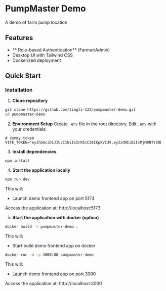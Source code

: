 # PumpMaster Demo

A demo of farm pump location

## Features
- ** Role-based Authentication** (Farmer/Admin)
- Desktop UI with Tailwind CSS
- Dockerized deployment

## Quick Start


### Installation

1. **Clone repository**
```bash
git clone https://github.com/Jingli-123/pumpmaster-demo.git
cd pumpmaster-demo
```
2. **Environment Setup**
Create `.env` file in the root directory.
Edit `.env` with your credentials:
```env
# dummy token
VITE_TOKEN="eyJhbGciOiJIUzI1NiIsInR5cCI6IkpXVCJ9.eyJzdWIiOiIxMjM0NTY3ODkwIiwibmFtZSI6IkpvaG4gRG9lIiwicm9sZSI6ImFkbWluIiwiaWF0IjoxNTE2MjM5MDIyfQ.SflKxwRJSMeKKF2QT4fwpMeJf36POk6yJV_adQssw5c";
```

3. **Install dependencies**
```bash
npm install
````

4. **Start the application locally**
```bash
npm run dev
```

This will:
- Launch demo frontend app on port 5173

Access the application at: http://localhost:5173

5. **Start the application with docker (option)**
```bash
docker build -t pumpmaster-demo .
```
This will:
- Start build demo frontend app on docker

```bash
docker run -d -p 3000:80 pumpmaster-demo
```
This will:
- Launch demo frontend app on port 3000

Access the application at: http://localhost:3000

